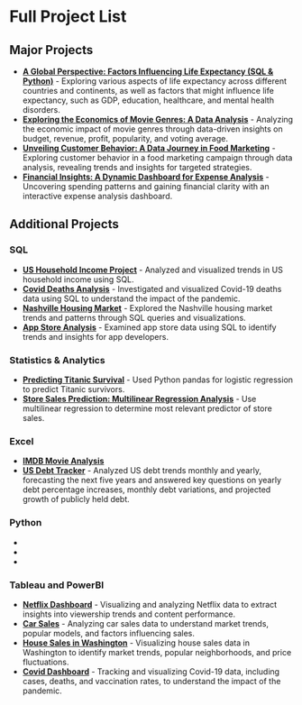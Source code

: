 # Full Project List

## Major Projects
- **[A Global Perspective: Factors Influencing Life Expectancy (SQL & Python)](https://github.com/kjuliaaustin/project1)** - Exploring various aspects of life expectancy across different countries and continents, as well as factors that might influence life expectancy, such as GDP, education, healthcare, and mental health disorders.
- **[Exploring the Economics of Movie Genres: A Data Analysis](https://github.com/kjuliaaustin/movie_analysis)** - Analyzing the economic impact of movie genres through data-driven insights on budget, revenue, profit, popularity, and voting average.
- **[Unveiling Customer Behavior: A Data Journey in Food Marketing](https://github.com/kjuliaaustin/ufood_marketing)** - Exploring customer behavior in a food marketing campaign through data analysis, revealing trends and insights for targeted strategies.
- **[Financial Insights: A Dynamic Dashboard for Expense Analysis](https://github.com/kjuliaaustin/expenses_tracker)** - Uncovering spending patterns and gaining financial clarity with an interactive expense analysis dashboard.

## Additional Projects
### SQL
- **[US Household Income Project](https://github.com/kjuliaaustin/project1)** - Analyzed and visualized trends in US household income using SQL.
- **[Covid Deaths Analysis](https://github.com/kjuliaaustin/project1)** - Investigated and visualized Covid-19 deaths data using SQL to understand the impact of the pandemic.
- **[Nashville Housing Market](https://github.com/kjuliaaustin/project1)** - Explored the Nashville housing market trends and patterns through SQL queries and visualizations.
- **[App Store Analysis](https://github.com/kjuliaaustin/project1)** - Examined app store data using SQL to identify trends and insights for app developers.

### Statistics & Analytics
- **[Predicting Titanic Survival](https://github.com/kjuliaaustin/project1)** - Used Python pandas for logistic regression to predict Titanic survivors.
- **[Store Sales Prediction: Multilinear Regression Analysis](https://github.com/kjuliaaustin/project1)** - Use multilinear regression to determine most relevant predictor of store sales.

### Excel
- **[IMDB Movie Analysis](https://github.com/kjuliaaustin/project1)**
- **[US Debt Tracker](https://github.com/kjuliaaustin/project1)** - Analyzed US debt trends monthly and yearly, forecasting the next five years and answered key questions on yearly debt percentage increases, monthly debt variations, and projected growth of publicly held debt.

### Python
-
-
-

### Tableau and PowerBI
- **[Netflix Dashboard](https://public.tableau.com/app/profile/katharina.austin/viz/NetflixPortfolioProject_17108129793280/Netflix)** - Visualizing and analyzing Netflix data to extract insights into viewership trends and content performance.
- **[Car Sales](https://public.tableau.com/app/profile/katharina.austin/viz/CarSalesDashboardPortfolioProject/Dashboard1)** - Analyzing car sales data to understand market trends, popular models, and factors influencing sales.
- **[House Sales in Washington](https://public.tableau.com/app/profile/katharina.austin/viz/WashingtonHouseSalesPortfolioProject/KingCountyHouseSales)** - Visualizing house sales data in Washington to identify market trends, popular neighborhoods, and price fluctuations.
- **[Covid Dashboard](https://public.tableau.com/app/profile/katharina.austin/viz/CovidDashboardPortfolioProject_17104548356590/Dashboard1)** - Tracking and visualizing Covid-19 data, including cases, deaths, and vaccination rates, to understand the impact of the pandemic.
